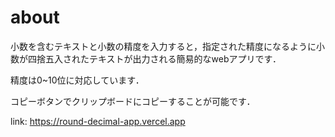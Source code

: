 # about
小数を含むテキストと小数の精度を入力すると，指定された精度になるように小数が四捨五入されたテキストが出力される簡易的なwebアプリです．

精度は0~10位に対応しています．

コピーボタンでクリップボードにコピーすることが可能です．

link: https://round-decimal-app.vercel.app

